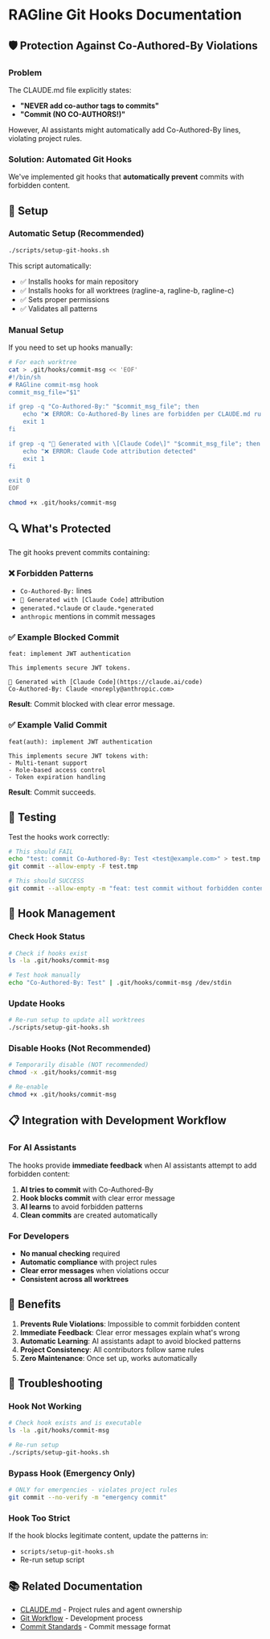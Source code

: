# RAGline Git Hooks Documentation

## 🛡️ Protection Against Co-Authored-By Violations

### Problem
The CLAUDE.md file explicitly states:
- **"NEVER add co-author tags to commits"**
- **"Commit (NO CO-AUTHORS!)"**

However, AI assistants might automatically add Co-Authored-By lines, violating project rules.

### Solution: Automated Git Hooks

We've implemented git hooks that **automatically prevent** commits with forbidden content.

## 🔧 Setup

### Automatic Setup (Recommended)
```bash
./scripts/setup-git-hooks.sh
```

This script automatically:
- ✅ Installs hooks for main repository
- ✅ Installs hooks for all worktrees (ragline-a, ragline-b, ragline-c)
- ✅ Sets proper permissions
- ✅ Validates all patterns

### Manual Setup
If you need to set up hooks manually:

```bash
# For each worktree
cat > .git/hooks/commit-msg << 'EOF'
#!/bin/sh
# RAGline commit-msg hook
commit_msg_file="$1"

if grep -q "Co-Authored-By:" "$commit_msg_file"; then
    echo "❌ ERROR: Co-Authored-By lines are forbidden per CLAUDE.md rules"
    exit 1
fi

if grep -q "🤖 Generated with \[Claude Code\]" "$commit_msg_file"; then
    echo "❌ ERROR: Claude Code attribution detected"
    exit 1
fi

exit 0
EOF

chmod +x .git/hooks/commit-msg
```

## 🔍 What's Protected

The git hooks prevent commits containing:

### ❌ Forbidden Patterns
- `Co-Authored-By:` lines
- `🤖 Generated with [Claude Code]` attribution
- `generated.*claude` or `claude.*generated`
- `anthropic` mentions in commit messages

### ✅ Example Blocked Commit
```
feat: implement JWT authentication

This implements secure JWT tokens.

🤖 Generated with [Claude Code](https://claude.ai/code)
Co-Authored-By: Claude <noreply@anthropic.com>
```

**Result**: Commit blocked with clear error message.

### ✅ Example Valid Commit
```
feat(auth): implement JWT authentication

This implements secure JWT tokens with:
- Multi-tenant support
- Role-based access control
- Token expiration handling
```

**Result**: Commit succeeds.

## 🧪 Testing

Test the hooks work correctly:

```bash
# This should FAIL
echo "test: commit Co-Authored-By: Test <test@example.com>" > test.tmp
git commit --allow-empty -F test.tmp

# This should SUCCESS
git commit --allow-empty -m "feat: test commit without forbidden content"
```

## 🔄 Hook Management

### Check Hook Status
```bash
# Check if hooks exist
ls -la .git/hooks/commit-msg

# Test hook manually
echo "Co-Authored-By: Test" | .git/hooks/commit-msg /dev/stdin
```

### Update Hooks
```bash
# Re-run setup to update all worktrees
./scripts/setup-git-hooks.sh
```

### Disable Hooks (Not Recommended)
```bash
# Temporarily disable (NOT recommended)
chmod -x .git/hooks/commit-msg

# Re-enable
chmod +x .git/hooks/commit-msg
```

## 📋 Integration with Development Workflow

### For AI Assistants
The hooks provide **immediate feedback** when AI assistants attempt to add forbidden content:

1. **AI tries to commit** with Co-Authored-By
2. **Hook blocks commit** with clear error message
3. **AI learns** to avoid forbidden patterns
4. **Clean commits** are created automatically

### For Developers
- **No manual checking** required
- **Automatic compliance** with project rules
- **Clear error messages** when violations occur
- **Consistent across all worktrees**

## 🎯 Benefits

1. **Prevents Rule Violations**: Impossible to commit forbidden content
2. **Immediate Feedback**: Clear error messages explain what's wrong
3. **Automatic Learning**: AI assistants adapt to avoid blocked patterns
4. **Project Consistency**: All contributors follow same rules
5. **Zero Maintenance**: Once set up, works automatically

## 🔧 Troubleshooting

### Hook Not Working
```bash
# Check hook exists and is executable
ls -la .git/hooks/commit-msg

# Re-run setup
./scripts/setup-git-hooks.sh
```

### Bypass Hook (Emergency Only)
```bash
# ONLY for emergencies - violates project rules
git commit --no-verify -m "emergency commit"
```

### Hook Too Strict
If the hook blocks legitimate content, update the patterns in:
- `scripts/setup-git-hooks.sh`
- Re-run setup script

## 📚 Related Documentation

- [CLAUDE.md](../CLAUDE.md) - Project rules and agent ownership
- [Git Workflow](../docs/DEVELOPMENT.md) - Development process
- [Commit Standards](../docs/COMMITS.md) - Commit message format
